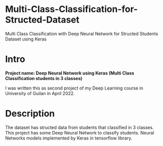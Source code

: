 # Multi-Class-Classification-for-Structed-Dataset
Multi Class Classification with Deep Neural Network for Structed Students Dataset using Keras

# Intro
**Project name: Deep Neural Network using Keras (Multi Class Classification students in 3 classes)**

I was written this as second project of my Deep Learning course in University of Guilan in April 2022.

# Description
The dataset has structed data from students that classified in 3 classes.   
This project has some Deep Neural Network to classify students. Neural Networks models implemented by Keras in tensorflow library.
